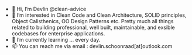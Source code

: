 - 👋 Hi, I’m Devlin @clean-advice
- 👀 I’m interested in Clean Code and Clean Architecture, SOLID principles, Object Calisthenics, OO Design Patterns etc. Pretty much all things related to building professional, well built, maintainable, and exsible codebases for enterprise applications.
- 🌱 I’m currently learning ... every day.
- 📫 You can reach me via email : devlin.schoonraad[at]outlook.com

<!---
clean-advice/clean-advice is a ✨ special ✨ repository because its `README.md` (this file) appears on your GitHub profile.
You can click the Preview link to take a look at your changes.
--->
